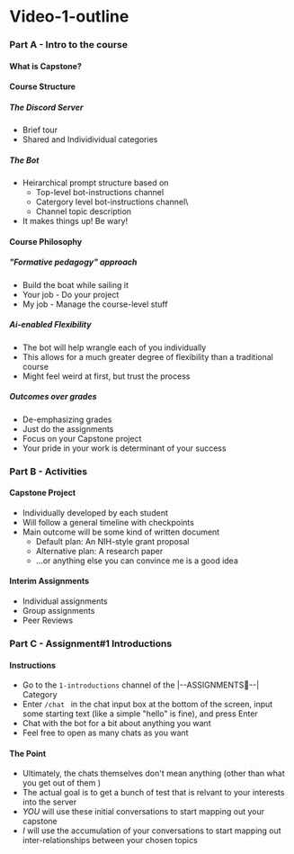 # Video-1-outline

### Part A - Intro to the course
#### What is Capstone? 
#### Course Structure
##### The Discord Server
- Brief tour
- Shared and Individividual categories
##### The Bot
- Heirarchical prompt structure based on
  - Top-level bot-instructions channel
  - Catergory level bot-instructions channel\
  - Channel topic description
- It makes things up! Be wary!
 
#### Course Philosophy
##### "Formative pedagogy" approach
- Build the boat while sailing it
- Your job - Do your project
- My job - Manage the course-level stuff
##### Ai-enabled Flexibility
- The bot will help wrangle each of you individually 
- This allows for a much greater degree of flexibility than a traditional course
- Might feel weird at first, but trust the process
##### Outcomes over grades
- De-emphasizing grades
- Just do the assignments
- Focus on your Capstone project
- Your pride in your work is determinant of your success

### Part B - Activities

#### Capstone Project
- Individually developed by each student
- Will follow a general timeline with checkpoints
- Main outcome will be some kind of written document
  - Default plan: An NIH-style grant proposal
  - Alternative plan: A research paper
  - ...or anything else you can convince me is a good idea

#### Interim Assignments
- Individual assignments
- Group assignments
- Peer Reviews

### Part C - Assignment#1 Introductions
#### Instructions
- Go to the `1-introductions` channel of the |--ASSIGNMENTS📃--| Category
- Enter `/chat ` in the chat input box at the bottom of the screen, input some starting text (like a simple "hello" is fine), and press Enter
- Chat with the bot for a bit about anything you want
- Feel free to open as many chats as you want
#### The Point
- Ultimately, the chats themselves don't mean anything (other than what you get out of them )
- The actual goal is to get a bunch of test that is relvant to your interests into the server 
- *YOU* will use these initial conversations to start mapping out your capstone
- *I* will use the accumulation of your conversations to start mapping out inter-relationships between your chosen topics
